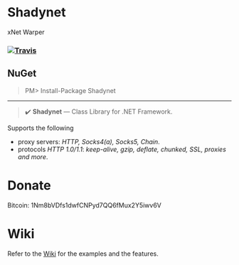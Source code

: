 # Shadynet 

xNet Warper 

### [![Travis](https://api.travis-ci.org/Shadyzpop/Shadynet.svg)](https://travis-ci.org/Shadyzpop/Shadynet)

## NuGet
> PM> Install-Package Shadynet

***
 

<blockquote>
<p><g-emoji alias="heavy_check_mark" fallback-src="https://assets-cdn.github.com/images/icons/emoji/unicode/2714.png" ios-version="6.0">✔️</g-emoji> <strong>Shadynet</strong> — Class Library for .NET Framework.</p>
</blockquote>

<p>Supports the following</p>
<ul>
<li>proxy servers: <em>HTTP, Socks4(a), Socks5, Chain</em>.</li>
<li>protocols <em>HTTP 1.0/1.1</em>: <em>keep-alive, gzip, deflate, chunked, SSL, proxies and more</em>.</li>
</ul>

# Donate
Bitcoin: 1Nm8bVDfs1dwfCNPyd7QQ6fMux2Y5iwv6V

# Wiki
Refer to the [Wiki](https://github.com/Shadyzpop/Shadynet/wiki/) for the examples and the features.

